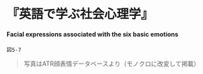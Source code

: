 # 『英語で学ぶ社会心理学』

#### Facial expressions associated with the six basic emotions
`図5-7`
> 写真はATR顔表情データベースより（モノクロに改変して掲載）